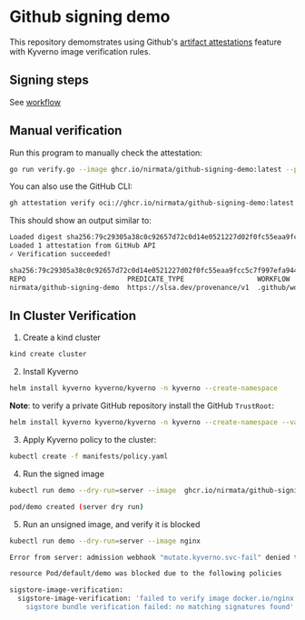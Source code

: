 # Github signing demo

This repository demomstrates using Github's [artifact attestations](https://docs.github.com/en/actions/security-for-github-actions/using-artifact-attestations/using-artifact-attestations-to-establish-provenance-for-builds) feature with Kyverno image verification rules.

## Signing steps

See [workflow](.github/workflows/build-attested-image.yaml)


## Manual verification

Run this program to manually check the attestation:

```sh
go run verify.go --image ghcr.io/nirmata/github-signing-demo:latest --predicate-type "https://slsa.dev/provenance/v1" --subject "https://github.com/nirmata/github-signing-demo/.github/workflows/build-attested-image.yaml@refs/heads/main"
```

You can also use the GitHub CLI:

```sh
gh attestation verify oci://ghcr.io/nirmata/github-signing-demo:latest --repo nirmata/github-signing-demo
```

This should show an output similar to:

```sh
Loaded digest sha256:79c29305a38c0c92657d72c0d14e0521227d02f0fc55eaa9fcc5c7f997efa944 for oci://ghcr.io/nirmata/github-signing-demo:latest
Loaded 1 attestation from GitHub API
✓ Verification succeeded!

sha256:79c29305a38c0c92657d72c0d14e0521227d02f0fc55eaa9fcc5c7f997efa944 was attested by:
REPO                         PREDICATE_TYPE                  WORKFLOW
nirmata/github-signing-demo  https://slsa.dev/provenance/v1  .github/workflows/build-attested-image.yaml@refs/heads/main
```

## In Cluster Verification

1. Create a kind cluster


```sh
kind create cluster
```

2. Install Kyverno  

```sh
helm install kyverno kyverno/kyverno -n kyverno --create-namespace
```

**Note**: to verify a private GitHub repository install the GitHub `TrustRoot`:

```sh
helm install kyverno kyverno/kyverno -n kyverno --create-namespace --values manifests/values.yaml
```

3. Apply Kyverno policy to the cluster:
   
```bash
kubectl create -f manifests/policy.yaml
```

4. Run the signed image

```sh
kubectl run demo --dry-run=server --image  ghcr.io/nirmata/github-signing-demo:latest
```

```sh
pod/demo created (server dry run)
```

5. Run an unsigned image, and verify it is blocked

```sh
kubectl run demo --dry-run=server --image nginx
```

```sh
Error from server: admission webhook "mutate.kyverno.svc-fail" denied the request:

resource Pod/default/demo was blocked due to the following policies

sigstore-image-verification:
  sigstore-image-verification: 'failed to verify image docker.io/nginx:latest: .attestors[0].entries[0].keyless:
    sigstore bundle verification failed: no matching signatures found'

```



